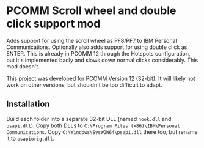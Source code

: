 # PCOMM Scroll wheel and double click support mod

Adds support for using the scroll wheel as PF8/PF7 to IBM Personal Communications. Optionally also adds support for using double click as ENTER. This is already in PCOMM 12 through the Hotspots configuration, but it's implemented badly and slows down normal clicks considerably. This mod doesn't.

This project was developed for PCOMM Version 12 (32-bit). It will likely not work on other versions, but shouldn't be too difficult to adapt.

## Installation

Build each folder into a separate 32-bit DLL (named `hook.dll` and `psapi.dll`). Copy both DLLs to `C:\Program Files (x86)\IBM\Personal Communications`. Copy `C:\Windows\SysWOW64\psapi.dll` there too, but rename it to `psapiorig.dll`.
